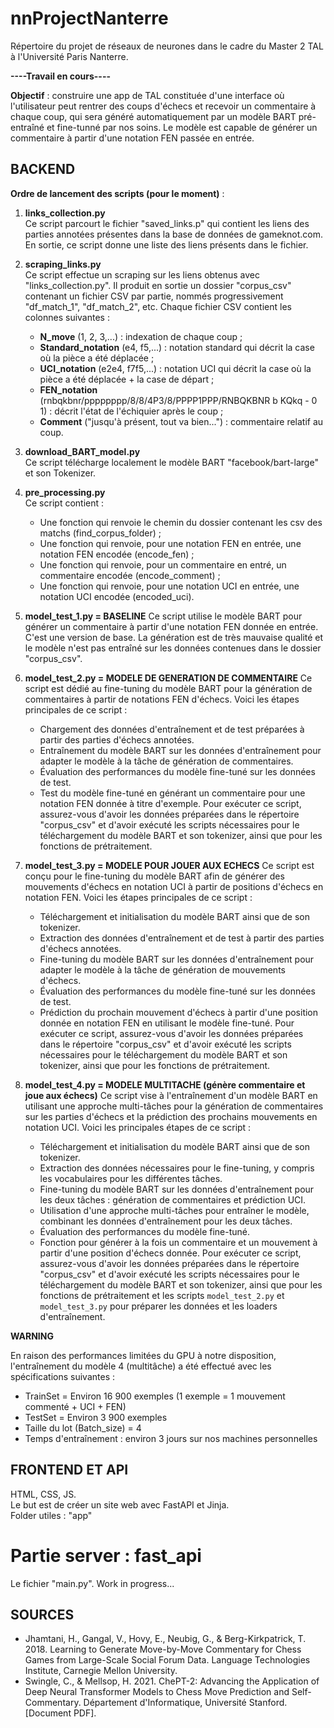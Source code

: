 # nnProjectNanterre

Répertoire du projet de réseaux de neurones dans le cadre du Master 2 TAL à l'Université Paris Nanterre.

**----Travail en cours----**

**Objectif** : construire une app de TAL constituée d'une interface où l'utilisateur peut rentrer des coups d'échecs et recevoir un commentaire à chaque coup, qui sera généré automatiquement par un modèle BART pré-entraîné et fine-tunné par nos soins. Le modèle est capable de générer un commentaire à partir d'une notation FEN passée en entrée.

## BACKEND

**Ordre de lancement des scripts (pour le moment)** :

1. **links_collection.py**  
    Ce script parcourt le fichier "saved_links.p" qui contient les liens des parties annotées présentes dans la base de données de gameknot.com. En sortie, ce script donne une liste des liens présents dans le fichier.

2. **scraping_links.py**  
    Ce script effectue un scraping sur les liens obtenus avec "links_collection.py". Il produit en sortie un dossier "corpus_csv" contenant un fichier CSV par partie, nommés progressivement "df_match_1", "df_match_2", etc. Chaque fichier CSV contient les colonnes suivantes :
    - **N_move** (1, 2, 3,...) : indexation de chaque coup ;
    - **Standard_notation** (e4, f5,...) : notation standard qui décrit la case où la pièce a été déplacée ;
    - **UCI_notation** (e2e4, f7f5,...) : notation UCI qui décrit la case où la pièce a été déplacée + la case de départ ;
    - **FEN_notation** (rnbqkbnr/pppppppp/8/8/4P3/8/PPPP1PPP/RNBQKBNR b KQkq - 0 1) : décrit l'état de l'échiquier après le coup ;
    - **Comment** ("jusqu'à présent, tout va bien...") : commentaire relatif au coup.

3. **download_BART_model.py**  
    Ce script télécharge localement le modèle BART "facebook/bart-large" et son Tokenizer.

4. **pre_processing.py**  
    Ce script contient :
    - Une fonction qui renvoie le chemin du dossier contenant les csv des matchs (find_corpus_folder) ;
    - Une fonction qui renvoie, pour une notation FEN en entrée, une notation FEN encodée (encode_fen) ;
    - Une fonction qui renvoie, pour un commentaire en entré, un commentaire encodée (encode_comment) ;
    - Une fonction qui renvoie, pour une notation UCI en entrée, une notation UCI encodée (encoded_uci).

5. **model_test_1.py = BASELINE**
    Ce script utilise le modèle BART pour générer un commentaire à partir d'une notation FEN donnée en entrée. C'est une version de base. La génération est de très mauvaise qualité et le modèle n'est pas entraîné sur les données contenues dans le dossier "corpus_csv".

6. **model_test_2.py = MODELE DE GENERATION DE COMMENTAIRE**
    Ce script est dédié au fine-tuning du modèle BART pour la génération de commentaires à partir de notations FEN d'échecs. Voici les étapes principales de ce script :
    - Chargement des données d'entraînement et de test préparées à partir des parties d'échecs annotées.
    - Entraînement du modèle BART sur les données d'entraînement pour adapter le modèle à la tâche de génération de commentaires.
    - Évaluation des performances du modèle fine-tuné sur les données de test.
    - Test du modèle fine-tuné en générant un commentaire pour une notation FEN donnée à titre d'exemple.
    Pour exécuter ce script, assurez-vous d'avoir les données préparées dans le répertoire "corpus_csv" et d'avoir exécuté les scripts nécessaires pour le téléchargement du modèle BART et son tokenizer, ainsi que pour les fonctions de prétraitement.

7. **model_test_3.py = MODELE POUR JOUER AUX ECHECS**
    Ce script est conçu pour le fine-tuning du modèle BART afin de générer des mouvements d'échecs en notation UCI à partir de positions d'échecs en notation FEN. Voici les étapes principales de ce script :
    - Téléchargement et initialisation du modèle BART ainsi que de son tokenizer.
    - Extraction des données d'entraînement et de test à partir des parties d'échecs annotées.
    - Fine-tuning du modèle BART sur les données d'entraînement pour adapter le modèle à la tâche de génération de mouvements d'échecs.
    - Évaluation des performances du modèle fine-tuné sur les données de test.
    - Prédiction du prochain mouvement d'échecs à partir d'une position donnée en notation FEN en utilisant le modèle fine-tuné.
    Pour exécuter ce script, assurez-vous d'avoir les données préparées dans le répertoire "corpus_csv" et d'avoir exécuté les scripts nécessaires pour le téléchargement du modèle BART et son tokenizer, ainsi que pour les fonctions de prétraitement.

8. **model_test_4.py = MODELE MULTITACHE (génère commentaire et joue aux échecs)**
    Ce script vise à l'entraînement d'un modèle BART en utilisant une approche multi-tâches pour la génération de commentaires sur les parties d'échecs et la prédiction des prochains mouvements en notation UCI. Voici les principales étapes de ce script :
    - Téléchargement et initialisation du modèle BART ainsi que de son tokenizer.
    - Extraction des données nécessaires pour le fine-tuning, y compris les vocabulaires pour les différentes tâches.
    - Fine-tuning du modèle BART sur les données d'entraînement pour les deux tâches : génération de commentaires et prédiction UCI.
    - Utilisation d'une approche multi-tâches pour entraîner le modèle, combinant les données d'entraînement pour les deux tâches.
    - Évaluation des performances du modèle fine-tuné.
    - Fonction pour générer à la fois un commentaire et un mouvement à partir d'une position d'échecs donnée.
    Pour exécuter ce script, assurez-vous d'avoir les données préparées dans le répertoire "corpus_csv" et d'avoir exécuté les scripts nécessaires pour le téléchargement du modèle BART et son tokenizer, ainsi que pour les fonctions de prétraitement et les scripts `model_test_2.py` et `model_test_3.py` pour préparer les données et les loaders d'entraînement.

**WARNING**

En raison des performances limitées du GPU à notre disposition, l'entraînement du modèle 4 (multitâche) a été effectué avec les spécifications suivantes :

- TrainSet = Environ 16 900 exemples (1 exemple = 1 mouvement commenté + UCI + FEN)
- TestSet = Environ 3 900 exemples
- Taille du lot (Batch_size) = 4
- Temps d'entraînement : environ 3 jours sur nos machines personnelles

## FRONTEND ET API

HTML, CSS, JS.  
Le but est de créer un site web avec FastAPI et Jinja.  
Folder utiles : "app"

# Partie server : fast_api

Le fichier "main.py". Work in progress...

## SOURCES

- Jhamtani, H., Gangal, V., Hovy, E., Neubig, G., & Berg-Kirkpatrick, T. 2018. Learning to Generate Move-by-Move Commentary for Chess Games from Large-Scale Social Forum Data. Language Technologies Institute, Carnegie Mellon University.
- Swingle, C., & Mellsop, H. 2021. ChePT-2: Advancing the Application of Deep Neural Transformer Models to Chess Move Prediction and Self-Commentary. Département d'Informatique, Université Stanford. [Document PDF].